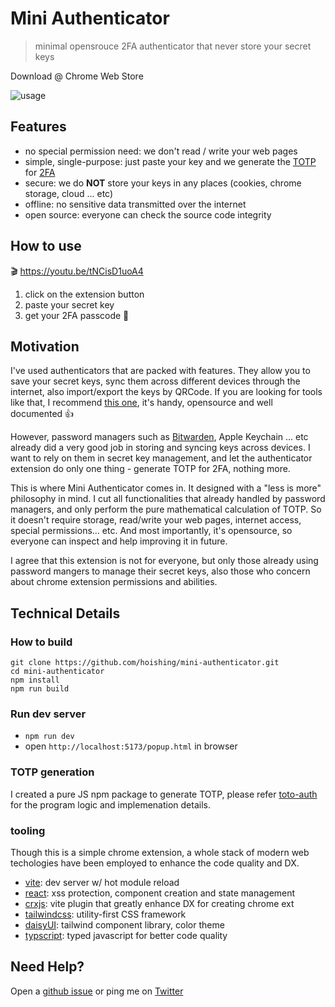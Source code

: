 # Mini Authenticator

> minimal opensrouce 2FA authenticator that never store your secret keys

Download @ Chrome Web Store

![usage](https://lh3.googleusercontent.com/08UF2M6BtQFQD1gQkES3iCa6PgYM-Rol21WzsK5Cl16gkkHLAzNoJ3wOIU0pmPiWUogvXgWqdzNvy7joAr_EVRIE=w640-h400-e365-rj-sc0x00ffffff)

## Features

- no special permission need: we don't read / write your web pages
- simple, single-purpose: just paste your key and we generate the [TOTP](https://en.wikipedia.org/wiki/Time-based_one-time_password) for [2FA](https://en.wikipedia.org/wiki/Multi-factor_authentication)
- secure: we do **NOT** store your keys in any places (cookies, chrome storage, cloud ... etc)
- offline: no sensitive data transmitted over the internet
- open source: everyone can check the source code integrity

## How to use

🎬 https://youtu.be/tNCisD1uoA4

1. click on the extension button
2. paste your secret key
3. get your 2FA passcode 🎉

## Motivation

I've used authenticators that are packed with features. They allow you to save your secret keys, sync them across different devices through the internet, also import/export the keys by QRCode. If you are looking for tools like that, I recommend [this one](https://authenticator.cc/), it's handy, opensource and well documented 👍

However, password managers such as [Bitwarden](https://bitwarden.com), Apple Keychain ... etc already did a very good job in storing and syncing keys across devices. I want to rely on them in secret key management, and let the authenticator extension do only one thing - generate TOTP for 2FA, nothing more.

This is where Mini Authenticator comes in. It designed with a "less is more" philosophy in mind. I cut all functionalities that already handled by password managers, and only perform the pure mathematical calculation of TOTP. So it doesn't require storage, read/write your web pages, internet access, special permissions... etc. And most importantly, it's opensource, so everyone can inspect and help improving it in future.

I agree that this extension is not for everyone, but only those already using password mangers to manage their secret keys, also those who concern about chrome extension permissions and abilities.

## Technical Details

### How to build

```shell
git clone https://github.com/hoishing/mini-authenticator.git
cd mini-authenticator
npm install
npm run build
```

### Run dev server

- `npm run dev`
- open `http://localhost:5173/popup.html` in browser

### TOTP generation

I created a pure JS npm package to generate TOTP, please refer [toto-auth](https://github.com/hoishing/totp-auth) for the program logic and implemenation details.

### tooling

Though this is a simple chrome extension, a whole stack of modern web techologies have been employed to enhance the code quality and DX.

- [vite](https://vitejs.dev): dev server w/ hot module reload
- [react](https://reactjs.org): xss protection, component creation and state management
- [crxjs](https://crxjs.dev/vite-plugin): vite plugin that greatly enhance DX for creating chrome ext
- [tailwindcss](https://tailwindcss.com): utility-first CSS framework
- [daisyUI](https://daisyui.com): tailwind component library, color theme
- [typscript](https://www.typescriptlang.org/): typed javascript for better code quality

## Need Help?

Open a [github issue](https://github.com/hoishing/mini-authenticator/issues) or ping me on [Twitter](https://twitter.com/hoishing)
